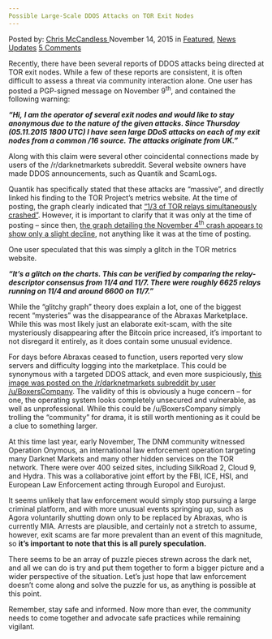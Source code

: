 ```yaml
---
Possible Large-Scale DDOS Attacks on TOR Exit Nodes
---
```

<article class="post-listing post-12118 post type-post status-publish format-standard has-post-thumbnail hentry category-deepdot-news category-news-updates tag-attacks tag-ddos tag-exit tag-largescale tag-nodes tag-tor">
    <div class="post-inner">
    <p class="post-meta">
    <span>Posted by: <a href="https://www.deepdotweb.com/author/chrismccandless/" title="">Chris McCandless </a></span>
    <span>November 14, 2015</span>
    <span>in <a href="https://www.deepdotweb.com/category/deepdot-news/" rel="category tag">Featured</a>, <a href="https://www.deepdotweb.com/category/news-updates/" rel="category tag">News Updates</a></span>
    <span><a href="https://www.deepdotweb.com/2015/11/14/possible-large-scale-ddos-attacks-on-tor-exit-nodes/#comments">5 Comments</a></span>
    </p>
    <div class="clear"></div>
    <div class="entry">
    <p>Recently, there have been several reports of DDOS attacks being directed at TOR exit nodes. While a few of these reports are consistent, it is often difficult to assess a threat via community interaction alone. One user has posted a PGP-signed message on November 9<sup>th</sup>, and contained the following warning:</p>
    <p><strong><em>“Hi,</em></strong> <strong><em>I am the operator of several exit nodes and would like to stay anonymous due to the nature of the given attacks. Since Thursday (05.11.2015 1800 UTC) I have seen large DDoS attacks on each of my exit nodes from a common /16 source. The attacks originate from UK.”</em></strong></p>
    <p>Along with this claim were several other coincidental connections made by users of the /r/darknetmarkets subreddit. Several website owners have made DDOS announcements, such as Quantik and ScamLogs.</p>
    <p>Quantik has specifically stated that these attacks are “massive”, and directly linked his finding to the TOR Project’s metrics website. At the time of posting, the graph clearly indicated that <a href="https://www.reddit.com/r/DarkNetMarkets/comments/3s8c19/massive_ddoses_being_reported_everywhere_on_the/">“1/3 of TOR relays simultaneously crashed”</a>. However, it is important to clarify that it was only at the time of posting – since then, <a href="https://metrics.torproject.org/relayflags.html?graph=relayflags&amp;start=2015-11-02&amp;end=2015-11-10&amp;flag=Running&amp;flag=Exit&amp;flag=Fast&amp;flag=Guard&amp;flag=Stable&amp;flag=HSDir">the graph detailing the November 4<sup>th</sup> crash appears to show only a slight decline</a>, not anything like it was at the time of posting.</p>
    <p>One user speculated that this was simply a glitch in the TOR metrics website.</p>
    <p><strong><em>“It&#8217;s a glitch on the charts. This can be verified by comparing the relay-descriptor consensus from 11/4 and 11/7. There were roughly 6625 relays running on 11/4 and around 6600 on 11/7.”</em></strong></p>
    <p>While the “glitchy graph” theory does explain a lot, one of the biggest recent &#8220;mysteries&#8221; was the disappearance of the Abraxas Marketplace. While this was most likely just an elaborate exit-scam, with the site mysteriously disappearing after the Bitcoin price increased, it’s important to not disregard it entirely, as it does contain some unusual evidence.</p>
    <p>For days before Abraxas ceased to function, users reported very slow servers and difficulty logging into the marketplace. This could be synonymous with a targeted DDOS attack, and even more suspiciously, <a href="http://postimg.org/image/doe58qvwn/">this image was posted on the /r/darknetmarkets subreddit by user /u/BoxersCompany</a>. The validity of this is obviously a huge concern – for one, the operating system looks completely unsecured and vulnerable, as well as unprofessional. While this could be /u/BoxersCompany simply trolling the &#8220;community&#8221; for drama, it is still worth mentioning as it could be a clue to something larger.</p>
    <p>At this time last year, early November, The DNM community witnessed Operation Onymous, an international law enforcement operation targeting many Darknet Markets and many other hidden services on the TOR network. There were over 400 seized sites, including SilkRoad 2, Cloud 9, and Hydra. This was a collaborative joint effort by the FBI, ICE, HSI, and European Law Enforcement acting through Europol and Eurojust.</p>
    <p>It seems unlikely that law enforcement would simply stop pursuing a large criminal platform, and with more unusual events springing up, such as Agora voluntarily shutting down only to be replaced by Abraxas, who is currently MIA. Arrests are plausible, and certainly not a stretch to assume, however, exit scams are far more prevalent than an event of this magnitude, so <strong>it’s important to note that this is all purely speculation. </strong></p>
    <p>There seems to be an array of puzzle pieces strewn across the dark net, and all we can do is try and put them together to form a bigger picture and a wider perspective of the situation. Let’s just hope that law enforcement doesn’t come along and solve the puzzle for us, as anything is possible at this point.</p>
    <p>Remember, stay safe and informed. Now more than ever, the community needs to come together and advocate safe practices while remaining vigilant.</p>
    </div>
    <span style="display:none"><a href="https://www.deepdotweb.com/tag/attacks/" rel="tag">attacks</a> <a href="https://www.deepdotweb.com/tag/ddos/" rel="tag">ddos</a> <a href="https://www.deepdotweb.com/tag/exit/" rel="tag">exit</a> <a href="https://www.deepdotweb.com/tag/largescale/" rel="tag">largescale</a> <a href="https://www.deepdotweb.com/tag/nodes/" rel="tag">nodes</a> <a href="https://www.deepdotweb.com/tag/tor/" rel="tag">tor</a></span> <span style="display:none" class="updated">2015-11-14</span>
    <div style="display:none" class="vcard author" itemprop="author" itemscope itemtype="http://schema.org/Person"><strong class="fn" itemprop="name"><a href="https://www.deepdotweb.com/author/chrismccandless/" title="Posts by Chris McCandless" rel="author">Chris McCandless</a></strong></div>
    </div>
</article>

